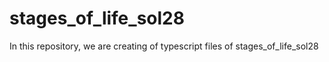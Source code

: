 # stages_of_life_sol28
In this repository, we are creating of typescript files of stages_of_life_sol28
